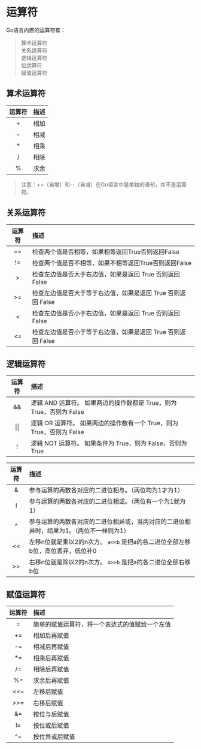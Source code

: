 # 运算符

Go语言内置的运算符有：


> 算术运算符  
> 关系运算符  
> 逻辑运算符  
> 位运算符  
> 赋值运算符  

## 算术运算符

| 运算符 | 描述 |
| :--: | :-- |
| + | 相加 |
| - | 相减 |
| * | 相乘 |
| / | 相除 |
| % | 求余 |

> 注意：++（自增）和--（自减）在Go语言中是单独的语句，并不是运算符。

## 关系运算符

| 运算符 | 描述 |
| :--: | :-- |
| == | 检查两个值是否相等，如果相等返回True否则返回False |
| != | 检查两个值是否不相等，如果不相等返回True否则返回False |
| > | 检查左边值是否大于右边值，如果是返回 True 否则返回 False |
| >= | 检查左边值是否大于等于右边值，如果是返回 True 否则返回 False |
| < | 检查左边值是否小于右边值，如果是返回 True 否则返回 False |
| <= | 检查左边值是否小于等于右边值，如果是返回 True 否则返回 False |

## 逻辑运算符

| 运算符 | 描述 |
| :--: | :-- |
| && | 逻辑 AND 运算符。 如果两边的操作数都是 True，则为 True，否则为 False |
| \|\| | 逻辑 OR 运算符。 如果两边的操作数有一个 True，则为 True，否则为 False |
| ! | 逻辑 NOT 运算符。 如果条件为 True，则为 False，否则为 True |

| 运算符 | 描述 |
| :--: | :-- |
| & | 参与运算的两数各对应的二进位相与。（两位均为1才为1） |
| l | 参与运算的两数各对应的二进位相或。（两位有一个为1就为1） |
| ^ | 参与运算的两数各对应的二进位相异或，当两对应的二进位相异时，结果为1。（两位不一样则为1） |
| << | 左移n位就是乘以2的n次方。 `a<<b` 是把a的各二进位全部左移b位，高位丢弃，低位补0 |
| >> | 右移n位就是除以2的n次方。 `a>>b` 是把a的各二进位全部右移b位 |

## 赋值运算符

| 运算符 | 描述 |
| :--: | :-- |
| = |	简单的赋值运算符，将一个表达式的值赋给一个左值 |
| += |	相加后再赋值 |
| -= |	相减后再赋值 |
| *= |	相乘后再赋值 |
| /= |	相除后再赋值 |
| %= |	求余后再赋值 |
| <<= |	左移后赋值 |
| >>= |	右移后赋值 |
| &= |	按位与后赋值 |
| l= |	按位或后赋值 |
| ^= |	按位异或后赋值 |